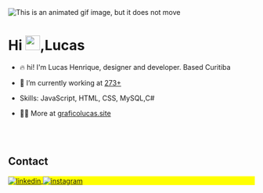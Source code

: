 <img src="foo.gif" alt="This is an animated gif image, but it does not move"/>
<h1 align="left">Hi <img src="https://raw.githubusercontent.com/kaueMarques/kaueMarques/master/hi.gif" height="30px">,Lucas</h1>
 </p>

- 🔥 hi! I'm Lucas Henrique, designer and developer. Based Curitiba

- 🔭 I’m currently working at [273+](https://273mais.com.br/)

- Skills: JavaScript, HTML, CSS, MySQL,C#


- 👨‍💻 More at [graficolucas.site](graficolucas.site)

<!--

<br><br>

## 🛠 &nbsp;Tech Stack

![JavaScript](https://img.shields.io/badge/-JavaScript-05122A?style=flat&logo=javascript)&nbsp;
![HTML](https://img.shields.io/badge/-HTML-05122A?style=flat&logo=HTML5)&nbsp;
![CSS](https://img.shields.io/badge/-CSS-05122A?style=flat&logo=CSS3&logoColor=1572B6)&nbsp;
![React](https://img.shields.io/badge/-React-05122A?style=flat&logo=react)&nbsp;
![Git](https://img.shields.io/badge/-Git-05122A?style=flat&logo=git)&nbsp;
![GitHub](https://img.shields.io/badge/-GitHub-05122A?style=flat&logo=github)&nbsp;
![Markdown](https://img.shields.io/badge/-Markdown-05122A?style=flat&logo=markdown)&nbsp;
![Visual Studio Code](https://img.shields.io/badge/-Visual%20Studio%20Code-05122A?style=flat&logo=visual-studio-code&logoColor=007ACC)&nbsp;
![SQLite](https://img.shields.io/badge/-SQLite-05122A?style=flat&logo=sqlite)&nbsp;

<br><br>

## ⚙️ &nbsp;GitHub Analytics

<p align="left">
<img width="530em" src="https://github-readme-stats.vercel.app/api?username=maykbrito&show_icons=true&theme=vision-friendly-dark" alt="maykbrito's stats"/>
<img width="530em" src="https://github-readme-stats.vercel.app/api/top-langs/?username=maykbrito&layout=compact&theme=vision-friendly-dark" alt="maykbrito's most languages"/>
</p>
-->

<br><br>

## Contact

<p align="left" style="background:yellow">

<a href="https://linkedin.com/in/graficolucas" target="_blank">
  <img align="center" src="https://img.shields.io/badge/-lucas henrique-05122A?style=flat&logo=linkedin" alt="linkedin"/>
</a>

<a href="https://www.instagram.com/graficolucas/" target="_blank">
 <img align="center" src="https://img.shields.io/badge/-graficolucas-05122A?style=flat&logo=instagram" alt="instagram"/>
</a>
</p>

